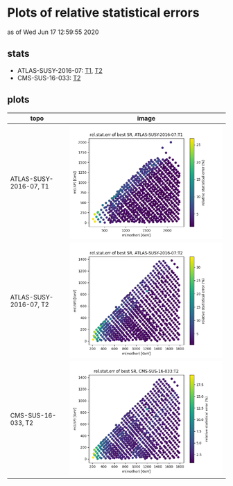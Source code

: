 # Plots of relative statistical errors
as of Wed Jun 17 12:59:55 2020

## stats
 * ATLAS-SUSY-2016-07: [T1](#ATLAS-SUSY-2016-07_T1), [T2](#ATLAS-SUSY-2016-07_T2)
 * CMS-SUS-16-033: [T2](#CMS-SUS-16-033_T2)

## plots

| **topo** | **image** |
|----------|-----------|
| ATLAS-SUSY-2016-07, T1<a name="ATLAS-SUSY-2016-07_T1"></a> | <img src="relstaterr_ATLAS-SUSY-2016-07_T1.png?2391595" /> |
| ATLAS-SUSY-2016-07, T2<a name="ATLAS-SUSY-2016-07_T2"></a> | <img src="relstaterr_ATLAS-SUSY-2016-07_T2.png?2391595" /> |
| CMS-SUS-16-033, T2<a name="CMS-SUS-16-033_T2"></a> | <img src="relstaterr_CMS-SUS-16-033_T2.png?2391595" /> |

